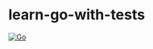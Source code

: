 # learn-go-with-tests
[![Go](https://github.com/ivan-toriya/learnGoWithTests/actions/workflows/go.yml/badge.svg)](https://github.com/ivan-toriya/learnGoWithTests/actions/workflows/go.yml)
